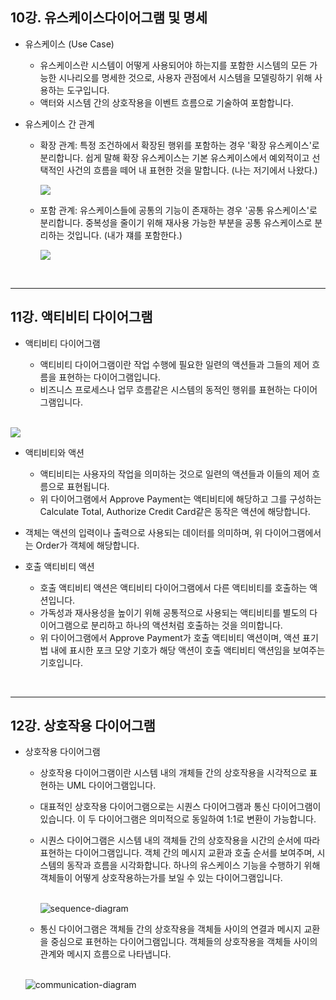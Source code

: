 <h2>10강. 유스케이스다이어그램 및 명세</h2>

- 유스케이스 (Use Case)

  - 유스케이스란 시스템이 어떻게 사용되어야 하는지를 포함한 시스템의 모든 가능한 시나리오를 명세한 것으로, 사용자 관점에서 시스템을 모델링하기 위해 사용하는 도구입니다.
  - 액터와 시스템 간의 상호작용을 이벤트 흐름으로 기술하여 포함합니다.

- 유스케이스 간 관계

  - 확장 관계: 특정 조건하에서 확장된 행위를 포함하는 경우 '확장 유스케이스'로 분리합니다. 쉽게 말해 확장 유스케이스는 기본 유스케이스에서 예외적이고 선택적인 사건의 흐름을 떼어 내 표현한 것을 말합니다. (나는 저기에서 나왔다.)

    <img src="https://github.com/muilyang12/Classes/assets/78548830/0e6c652f-9380-4d95-bc4e-406d69fbb90e" art="extension-use-case">

  - 포함 관계: 유스케이스들에 공통의 기능이 존재하는 경우 '공통 유스케이스'로 분리합니다. 중복성을 줄이기 위해 재사용 가능한 부분을 공통 유스케이스로 분리하는 것입니다. (내가 쟤를 포함한다.)

    <img src="https://github.com/muilyang12/Classes/assets/78548830/9871e14a-113f-4818-8cd7-1577749aba12" art="extension-use-case">

<br />

<hr />

<h2>11강. 액티비티 다이어그램</h2>

- 액티비티 다이어그램

  - 액티비티 다이어그램이란 작업 수행에 필요한 일련의 액션들과 그들의 제어 흐름을 표현하는 다이어그램입니다.
  - 비즈니스 프로세스나 업무 흐름같은 시스템의 동적인 행위를 표현하는 다이어그램입니다.

<br />

<img src="https://github.com/muilyang12/Classes/assets/78548830/f907c4c3-c014-4d65-a483-dc0cce52a823" art="activity-diagram">

- 액티비티와 액션

  - 액티비티는 사용자의 작업을 의미하는 것으로 일련의 액션들과 이들의 제어 흐름으로 표현됩니다.
  - 위 다이어그램에서 Approve Payment는 액티비티에 해당하고 그를 구성하는 Calculate Total, Authorize Credit Card같은 동작은 액션에 해당합니다.

- 객체는 액션의 입력이나 출력으로 사용되는 데이터를 의미하며, 위 다이어그램에서는 Order가 객체에 해당합니다.

- 호출 액티비티 액션

  - 호출 액티비티 액션은 액티비티 다이어그램에서 다른 액티비티를 호출하는 액션입니다.
  - 가독성과 재사용성을 높이기 위해 공통적으로 사용되는 액티비티를 별도의 다이어그램으로 분리하고 하나의 액션처럼 호출하는 것을 의미합니다.
  - 위 다이어그램에서 Approve Payment가 호출 액티비티 액션이며, 액션 표기법 내에 표시한 포크 모양 기호가 해당 액션이 호출 액티비티 액션임을 보여주는 기호입니다.

<br />

<hr />

<h2>12강. 상호작용 다이어그램</h2>

- 상호작용 다이어그램

  - 상호작용 다이어그램이란 시스템 내의 개체들 간의 상호작용을 시각적으로 표현하는 UML 다이어그램입니다.
  - 대표적인 상호작용 다이어그램으로는 시퀀스 다이어그램과 통신 다이어그램이 있습니다. 이 두 다이어그램은 의미적으로 동일하여 1:1로 변환이 가능합니다.
  - 시퀀스 다이어그램은 시스템 내의 객체들 간의 상호작용을 시간의 순서에 따라 표현하는 다이어그램입니다. 객체 간의 메시지 교환과 호출 순서를 보여주며, 시스템의 동작과 흐름을 시각화합니다. 하나의 유스케이스 기능을 수행하기 위해 객체들이 어떻게 상호작용하는가를 보일 수 있는 다이어그램입니다.

    <br />

    <img src="https://github.com/muilyang12/Classes/assets/78548830/6765065c-686a-467f-8932-a5ef92886e61" alt="sequence-diagram" />

  - 통신 다이어그램은 객체들 간의 상호작용을 객체들 사이의 연결과 메시지 교환을 중심으로 표현하는 다이어그램입니다. 객체들의 상호작용을 객체들 사이의 관계와 메시지 흐름으로 나타냅니다.

  <br />

  <img src="https://github.com/muilyang12/Classes/assets/78548830/4cd41c6f-c079-4f1e-b53e-6c37b6fd3834" alt="communication-diagram">
